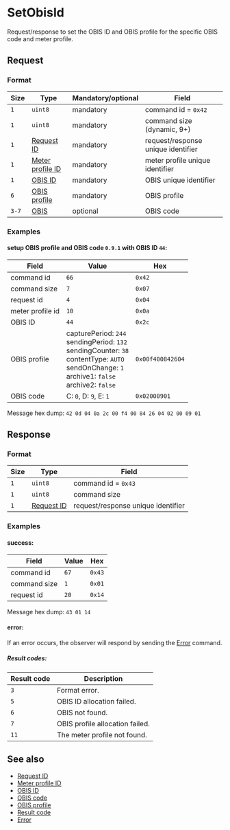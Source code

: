 # SetObisId

Request/response to set the OBIS ID and OBIS profile for the specific OBIS code and meter profile.


## Request

### Format

| Size  | Type                                             | Mandatory/optional | Field                              |
| ----- | ------------------------------------------------ | ------------------ | ---------------------------------- |
| `1`   | `uint8`                                          | mandatory          | command id = `0x42`                |
| `1`   | `uint8`                                          | mandatory          | command size (dynamic, 9+)         |
| `1`   | [Request ID](../types.md#request-id)             | mandatory          | request/response unique identifier |
| `1`   | [Meter profile ID](../types.md#meter-profile-id) | mandatory          | meter profile unique identifier    |
| `1`   | [OBIS ID](../types.md#obis-id)                   | mandatory          | OBIS unique identifier             |
| `6`   | [OBIS profile](../types.md#obis-profile)         | mandatory          | OBIS profile                       |
| `3-7` | [OBIS](../types.md#obis)                         | optional           | OBIS code                          |

### Examples

#### setup OBIS profile and OBIS code `0.9.1` with OBIS ID `44`:

| Field            | Value                                                                                                                                                                        | Hex              |
| ---------------- | ---------------------------------------------------------------------------------------------------------------------------------------------------------------------------- | ---------------- |
| command id       | `66`                                                                                                                                                                         | `0x42`           |
| command size     | `7`                                                                                                                                                                          | `0x07`           |
| request id       | `4`                                                                                                                                                                          | `0x04`           |
| meter profile id | `10`                                                                                                                                                                         | `0x0a`           |
| OBIS ID          | `44`                                                                                                                                                                         | `0x2c`           |
| OBIS profile     | capturePeriod: `244` <br/> sendingPeriod: `132` <br/> sendingCounter: `38` <br/> contentType: `AUTO` <br/> sendOnChange: `1` <br/> archive1: `false` <br/> archive2: `false` | `0x00f400842604` |
| OBIS code        | C: `0`, D: `9`, E: `1`                                                                                                                                                       | `0x02000901`     |

Message hex dump: `42 0d 04 0a 2c 00 f4 00 84 26 04 02 00 09 01`


## Response

### Format

| Size | Type                                 | Field                              |
| ---- | ------------------------------------ | ---------------------------------- |
| `1`  | `uint8`                              | command id = `0x43`                |
| `1`  | `uint8`                              | command size                       |
| `1`  | [Request ID](../types.md#request-id) | request/response unique identifier |


### Examples

#### success:

| Field        | Value | Hex    |
| ------------ | ----- | ------ |
| command id   | `67`  | `0x43` |
| command size | `1`   | `0x01` |
| request id   | `20`  | `0x14` |

Message hex dump: `43 01 14`

#### error:

If an error occurs, the observer will respond by sending the [Error](./uplink/Error.md) command.

##### Result codes:

| Result code | Description                     |
| ----------- | ------------------------------- |
| `3`         | Format error.                   |
| `5`         | OBIS ID allocation failed.      |
| `6`         | OBIS not found.                 |
| `7`         | OBIS profile allocation failed. |
| `11`        | The meter profile not found.    |


## See also

* [Request ID](../types.md#request-id)
* [Meter profile ID](../types.md#meter-profile-id)
* [OBIS ID](../types.md#obis-id)
* [OBIS code](../types.md#obis)
* [OBIS profile](../types.md#obis-profile)
* [Result code](../types.md#result-code)
* [Error](./uplink/Error.md)
